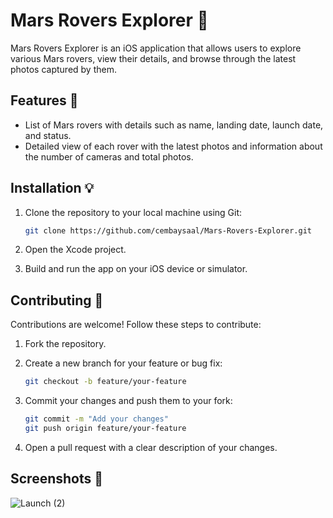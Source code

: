 # Mars Rovers Explorer 🌟

Mars Rovers Explorer is an iOS application that allows users to explore various Mars rovers, view their details, and browse through the latest photos captured by them.

## Features 🚀

- List of Mars rovers with details such as name, landing date, launch date, and status.
- Detailed view of each rover with the latest photos and information about the number of cameras and total photos.

## Installation 💡

1. Clone the repository to your local machine using Git:

   ```bash
   git clone https://github.com/cembaysaal/Mars-Rovers-Explorer.git
   ```

2. Open the Xcode project.

3. Build and run the app on your iOS device or simulator.

## Contributing 🤝

Contributions are welcome! Follow these steps to contribute:

1. Fork the repository.

2. Create a new branch for your feature or bug fix:

   ```bash
   git checkout -b feature/your-feature
   ```

3. Commit your changes and push them to your fork:

   ```bash
   git commit -m "Add your changes"
   git push origin feature/your-feature
   ```

4. Open a pull request with a clear description of your changes.

## Screenshots 📸

![Launch (2)](https://github.com/cembaysaal/Mars-Rovers-Explorer/assets/77170652/64f33ddc-dffe-4509-b5cf-d81af6774ac6)


